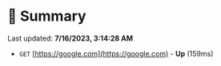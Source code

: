 # 📖 Summary
Last updated: **7/16/2023, 3:14:28 AM**

- `GET` [https://google.com](https://google.com) - **Up** (159ms)
